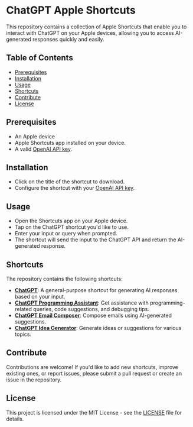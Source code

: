 # ChatGPT Apple Shortcuts

This repository contains a collection of Apple Shortcuts that enable you to interact with ChatGPT on your Apple devices, allowing you to access AI-generated responses quickly and easily.

## Table of Contents

- [Prerequisites](#prerequisites)
- [Installation](#installation)
- [Usage](#usage)
- [Shortcuts](#shortcuts)
- [Contribute](#contribute)
- [License](#license)


## Prerequisites
- An Apple device
- Apple Shortcuts app installed on your device.
- A valid [OpenAI API key](https://platform.openai.com/account/api-keys).

## Installation
- Click on the title of the shortcut to download.
- Configure the shortcut with your [OpenAI API key](https://platform.openai.com/account/api-keys).

## Usage
- Open the Shortcuts app on your Apple device.
- Tap on the ChatGPT shortcut you'd like to use.
- Enter your input or query when prompted.
- The shortcut will send the input to the ChatGPT API and return the AI-generated response.

## Shortcuts
The repository contains the following shortcuts:

- **[ChatGPT](https://www.icloud.com/shortcuts/a1b5b726a34c4b1cb2af47d9c8c62b49)**: A general-purpose shortcut for generating AI responses based on your input.
- **[ChatGPT Programming Assistant](https://www.icloud.com/shortcuts/e4da7c8d8e9148a2ab36f37ded4c4eb3)**: Get assistance with programming-related queries, code suggestions, and debugging tips.
- **[ChatGPT Email Composer](https://www.icloud.com/shortcuts/68d91b7812694c78bf1c69c67128ed84)**: Compose emails using AI-generated suggestions.
- **[ChatGPT Idea Generator](https://www.icloud.com/shortcuts/ad9ba630701240adab0c20de95afa0b4)**: Generate ideas or suggestions for various topics.

## Contribute
Contributions are welcome! If you'd like to add new shortcuts, improve existing ones, or report issues, please submit a pull request or create an issue in the repository.

## License
This project is licensed under the MIT License - see the [LICENSE](LICENSE) file for details.